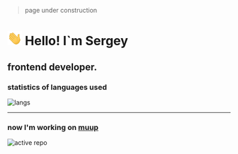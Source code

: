 > page under construction


# <img src="./assets/Hi.gif" height='32'/> Hello! I`m Sergey
## frontend developer.

### statistics of languages ​​used
![langs](https://chepuhasasha.herokuapp.com/svg/languages_statistic/?user=chepuhasasha)

---
### now I'm working on <!-- ACTIVE_REPO --> [muup]()

![active repo](https://chepuhasasha.herokuapp.com/svg/repo/?name=muup&user=chepuhasasha)
